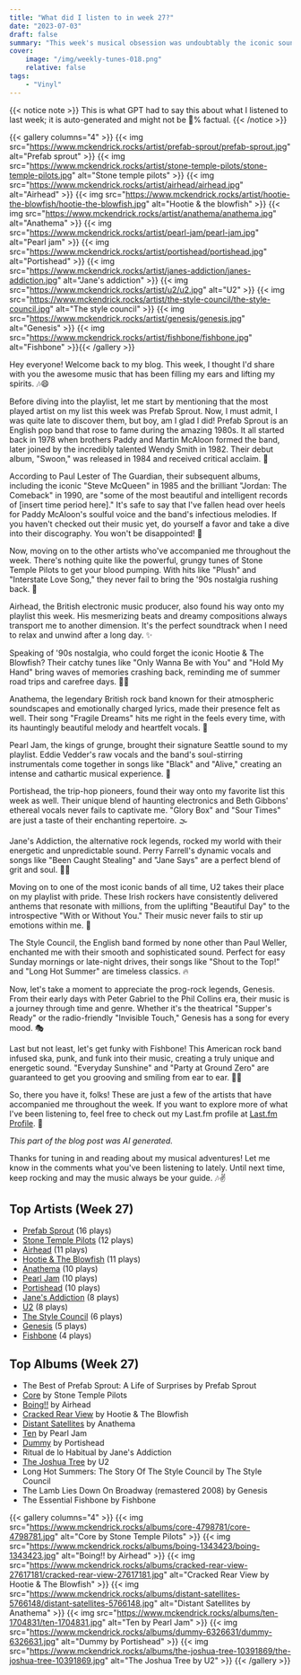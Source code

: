 ```yaml
---
title: "What did I listen to in week 27?"
date: "2023-07-03"
draft: false
summary: "This week's musical obsession was undoubtably the iconic sounds of Prefab Sprout! With infectious melodies, poetic lyrics, and an unmistakable charm, this British band took over my playlist in a whirlwind of nostalgic bliss. Dive into the sonic universe of Prefab Sprout and prepare to be captivated by their timeless tunes."
cover:
    image: "/img/weekly-tunes-018.png"
    relative: false
tags:
    - "Vinyl"
---
```


{{< notice note >}}
This is what GPT had to say this about what I listened to last week; it is auto-generated and might not be 💯% factual.
{{< /notice >}}

{{< gallery columns="4" >}}
{{< img src="https://www.mckendrick.rocks/artist/prefab-sprout/prefab-sprout.jpg" alt="Prefab sprout" >}}
{{< img src="https://www.mckendrick.rocks/artist/stone-temple-pilots/stone-temple-pilots.jpg" alt="Stone temple pilots" >}}
{{< img src="https://www.mckendrick.rocks/artist/airhead/airhead.jpg" alt="Airhead" >}}
{{< img src="https://www.mckendrick.rocks/artist/hootie-the-blowfish/hootie-the-blowfish.jpg" alt="Hootie & the blowfish" >}}
{{< img src="https://www.mckendrick.rocks/artist/anathema/anathema.jpg" alt="Anathema" >}}
{{< img src="https://www.mckendrick.rocks/artist/pearl-jam/pearl-jam.jpg" alt="Pearl jam" >}}
{{< img src="https://www.mckendrick.rocks/artist/portishead/portishead.jpg" alt="Portishead" >}}
{{< img src="https://www.mckendrick.rocks/artist/janes-addiction/janes-addiction.jpg" alt="Jane's addiction" >}}
{{< img src="https://www.mckendrick.rocks/artist/u2/u2.jpg" alt="U2" >}}
{{< img src="https://www.mckendrick.rocks/artist/the-style-council/the-style-council.jpg" alt="The style council" >}}
{{< img src="https://www.mckendrick.rocks/artist/genesis/genesis.jpg" alt="Genesis" >}}
{{< img src="https://www.mckendrick.rocks/artist/fishbone/fishbone.jpg" alt="Fishbone" >}}{{< /gallery >}}

Hey everyone! Welcome back to my blog. This week, I thought I'd share with you the awesome music that has been filling my ears and lifting my spirits. 🎶😄

Before diving into the playlist, let me start by mentioning that the most played artist on my list this week was Prefab Sprout. Now, I must admit, I was quite late to discover them, but boy, am I glad I did! Prefab Sprout is an English pop band that rose to fame during the amazing 1980s. It all started back in 1978 when brothers Paddy and Martin McAloon formed the band, later joined by the incredibly talented Wendy Smith in 1982. Their debut album, "Swoon," was released in 1984 and received critical acclaim. 🌟

According to Paul Lester of The Guardian, their subsequent albums, including the iconic "Steve McQueen" in 1985 and the brilliant "Jordan: The Comeback" in 1990, are "some of the most beautiful and intelligent records of [insert time period here]." It's safe to say that I've fallen head over heels for Paddy McAloon's soulful voice and the band's infectious melodies. If you haven't checked out their music yet, do yourself a favor and take a dive into their discography. You won't be disappointed! 🎵

Now, moving on to the other artists who've accompanied me throughout the week. There's nothing quite like the powerful, grungy tunes of Stone Temple Pilots to get your blood pumping. With hits like "Plush" and "Interstate Love Song," they never fail to bring the '90s nostalgia rushing back. 🤘

Airhead, the British electronic music producer, also found his way onto my playlist this week. His mesmerizing beats and dreamy compositions always transport me to another dimension. It's the perfect soundtrack when I need to relax and unwind after a long day. ✨

Speaking of '90s nostalgia, who could forget the iconic Hootie & The Blowfish? Their catchy tunes like "Only Wanna Be with You" and "Hold My Hand" bring waves of memories crashing back, reminding me of summer road trips and carefree days. 🚗🌞

Anathema, the legendary British rock band known for their atmospheric soundscapes and emotionally charged lyrics, made their presence felt as well. Their song "Fragile Dreams" hits me right in the feels every time, with its hauntingly beautiful melody and heartfelt vocals. 🌌

Pearl Jam, the kings of grunge, brought their signature Seattle sound to my playlist. Eddie Vedder's raw vocals and the band's soul-stirring instrumentals come together in songs like "Black" and "Alive," creating an intense and cathartic musical experience. 🎸

Portishead, the trip-hop pioneers, found their way onto my favorite list this week as well. Their unique blend of haunting electronics and Beth Gibbons' ethereal vocals never fails to captivate me. "Glory Box" and "Sour Times" are just a taste of their enchanting repertoire. 🌫️

Jane's Addiction, the alternative rock legends, rocked my world with their energetic and unpredictable sound. Perry Farrell's dynamic vocals and songs like "Been Caught Stealing" and "Jane Says" are a perfect blend of grit and soul. 🎤🎶

Moving on to one of the most iconic bands of all time, U2 takes their place on my playlist with pride. These Irish rockers have consistently delivered anthems that resonate with millions, from the uplifting "Beautiful Day" to the introspective "With or Without You." Their music never fails to stir up emotions within me. 🌈

The Style Council, the English band formed by none other than Paul Weller, enchanted me with their smooth and sophisticated sound. Perfect for easy Sunday mornings or late-night drives, their songs like "Shout to the Top!" and "Long Hot Summer" are timeless classics. 🔥

Now, let's take a moment to appreciate the prog-rock legends, Genesis. From their early days with Peter Gabriel to the Phil Collins era, their music is a journey through time and genre. Whether it's the theatrical "Supper's Ready" or the radio-friendly "Invisible Touch," Genesis has a song for every mood. 🎭

Last but not least, let's get funky with Fishbone! This American rock band infused ska, punk, and funk into their music, creating a truly unique and energetic sound. "Everyday Sunshine" and "Party at Ground Zero" are guaranteed to get you grooving and smiling from ear to ear. 🎺🕺

So, there you have it, folks! These are just a few of the artists that have accompanied me throughout the week. If you want to explore more of what I've been listening to, feel free to check out my Last.fm profile at [Last.fm Profile](https://www.last.fm/user/RussMckendrick). 👀

*This part of the blog post was AI generated.*

Thanks for tuning in and reading about my musical adventures! Let me know in the comments what you've been listening to lately. Until next time, keep rocking and may the music always be your guide. 🎶✌️

## Top Artists (Week 27)

- [Prefab Sprout](https://www.mckendrick.rocks/artist/prefab-sprout/) (16 plays)
- [Stone Temple Pilots](https://www.mckendrick.rocks/artist/stone-temple-pilots/) (12 plays)
- [Airhead](https://www.mckendrick.rocks/artist/airhead/) (11 plays)
- [Hootie & The Blowfish](https://www.mckendrick.rocks/artist/hootie-the-blowfish/) (11 plays)
- [Anathema](https://www.mckendrick.rocks/artist/anathema/) (10 plays)
- [Pearl Jam](https://www.mckendrick.rocks/artist/pearl-jam/) (10 plays)
- [Portishead](https://www.mckendrick.rocks/artist/portishead/) (10 plays)
- [Jane's Addiction](https://www.mckendrick.rocks/artist/janes-addiction/) (8 plays)
- [U2](https://www.mckendrick.rocks/artist/u2/) (8 plays)
- [The Style Council](https://www.mckendrick.rocks/artist/the-style-council/) (6 plays)
- [Genesis](https://www.mckendrick.rocks/artist/genesis/) (5 plays)
- [Fishbone](https://www.mckendrick.rocks/artist/fishbone/) (4 plays)


## Top Albums (Week 27)

- The Best of Prefab Sprout: A Life of Surprises by Prefab Sprout
- [Core](https://www.mckendrick.rocks/albums/core-4798781/) by Stone Temple Pilots
- [Boing!!](https://www.mckendrick.rocks/albums/boing-1343423/) by Airhead
- [Cracked Rear View](https://www.mckendrick.rocks/albums/cracked-rear-view-27617181/) by Hootie & The Blowfish
- [Distant Satellites](https://www.mckendrick.rocks/albums/distant-satellites-5766148/) by Anathema
- [Ten](https://www.mckendrick.rocks/albums/ten-1704831/) by Pearl Jam
- [Dummy](https://www.mckendrick.rocks/albums/dummy-6326631/) by Portishead
- Ritual de lo Habitual by Jane's Addiction
- [The Joshua Tree](https://www.mckendrick.rocks/albums/the-joshua-tree-10391869/) by U2
- Long Hot Summers: The Story Of The Style Council by The Style Council
- The Lamb Lies Down On Broadway (remastered 2008) by Genesis
- The Essential Fishbone by Fishbone


{{< gallery columns="4" >}}
{{< img src="https://www.mckendrick.rocks/albums/core-4798781/core-4798781.jpg" alt="Core by Stone Temple Pilots" >}}
{{< img src="https://www.mckendrick.rocks/albums/boing-1343423/boing-1343423.jpg" alt="Boing!! by Airhead" >}}
{{< img src="https://www.mckendrick.rocks/albums/cracked-rear-view-27617181/cracked-rear-view-27617181.jpg" alt="Cracked Rear View by Hootie & The Blowfish" >}}
{{< img src="https://www.mckendrick.rocks/albums/distant-satellites-5766148/distant-satellites-5766148.jpg" alt="Distant Satellites by Anathema" >}}
{{< img src="https://www.mckendrick.rocks/albums/ten-1704831/ten-1704831.jpg" alt="Ten by Pearl Jam" >}}
{{< img src="https://www.mckendrick.rocks/albums/dummy-6326631/dummy-6326631.jpg" alt="Dummy by Portishead" >}}
{{< img src="https://www.mckendrick.rocks/albums/the-joshua-tree-10391869/the-joshua-tree-10391869.jpg" alt="The Joshua Tree by U2" >}}
{{< /gallery >}}